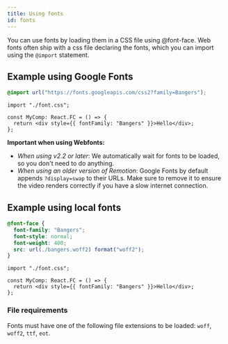 ```yaml
---
title: Using fonts
id: fonts
---
```


You can use fonts by loading them in a CSS file using @font-face. Web fonts often ship with a css file declaring the fonts, which you can import using the `@import` statement.

## Example using Google Fonts

```css title="font.css"
@import url("https://fonts.googleapis.com/css2?family=Bangers");
```

```tsx twoslash title="MyComp.tsx"
import "./font.css";

const MyComp: React.FC = () => {
  return <div style={{ fontFamily: "Bangers" }}>Hello</div>;
};
```

**Important when using Webfonts:**

- _When using v2.2 or later_: We automatically wait for fonts to be loaded, so you don't need to do anything.
- _When using an older version of Remotion_: Google Fonts by default appends `?display=swap` to their URLs. Make sure to remove it to ensure the video renders correctly if you have a slow internet connection.

## Example using local fonts

```css title="font.css"
@font-face {
  font-family: "Bangers";
  font-style: normal;
  font-weight: 400;
  src: url(./bangers.woff2) format("woff2");
}
```

```tsx twoslash title="MyComp.tsx"
import "./font.css";

const MyComp: React.FC = () => {
  return <div style={{ fontFamily: "Bangers" }}>Hello</div>;
};
```

### File requirements

Fonts must have one of the following file extensions to be loaded: `woff`, `woff2`, `ttf`, `eot`.

